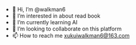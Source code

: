 - 👋 Hi, I’m @walkman6
- 👀 I’m interested in about read book
- 🌱 I’m currently learning AI
- 💞️ I’m looking to collaborate on this platform
- 📫 How to reach me xukuiwalkman6@163.com

<!---
walkman6/walkman6 is a ✨ special ✨ repository because its `README.md` (this file) appears on your GitHub profile.
You can click the Preview link to take a look at your changes.
--->
